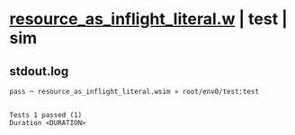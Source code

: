 # [resource_as_inflight_literal.w](../../../../../examples/tests/valid/resource_as_inflight_literal.w) | test | sim

## stdout.log
```log
pass ─ resource_as_inflight_literal.wsim » root/env0/test:test
 
 
Tests 1 passed (1)
Duration <DURATION>
```

